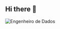 ## Hi there 👋

<!--  
# Titulo1
## TItulo2
### Titulo3
#### Titulo4
##### Titulo5
######Titulo6


   -->


![Engenheiro de Dados](https://www.google.com/imgres?q=engenharia%20de%20dados&imgurl=https%3A%2F%2Fblog.academiain1.com.br%2Fwp-content%2Fuploads%2F2018%2F10%2F233073-afinal-minha-empresa-precisa-de-um-engenheiro-de-dados-780x450.jpg&imgrefurl=https%3A%2F%2Fblog.academiain1.com.br%2Fafinal-minha-empresa-precisa-de-um-engenheiro-de-dados%2F&docid=3mRtpNKMRVQlGM&tbnid=5flPbNNHKrtSaM&vet=12ahUKEwiSmbuql5WNAxUSrJUCHYAUIr0QM3oECB4QAA..i&w=780&h=450&hcb=2&ved=2ahUKEwiSmbuql5WNAxUSrJUCHYAUIr0QM3oECB4QAA)
<!--
**GSC7/GSC7** is a ✨ _special_ ✨ repository because its `README.md` (this file) appears on your GitHub profile.

Here are some ideas to get you started:

- 🔭 I’m currently working on ...
- 🌱 I’m currently learning ...
- 👯 I’m looking to collaborate on ...
- 🤔 I’m looking for help with ...
- 💬 Ask me about ...
- 📫 How to reach me: ...
- 😄 Pronouns: ...
- ⚡ Fun fact: ...
-->
